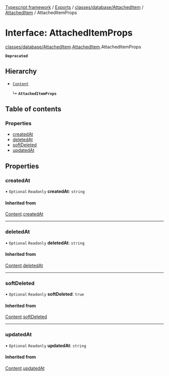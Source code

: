 [Typescript framework](../index.md) / [Exports](../modules.md) / [classes/database/AttachedItem](../modules/classes_database_AttachedItem.md) / [AttachedItem](../modules/classes_database_AttachedItem.AttachedItem.md) / AttachedItemProps

# Interface: AttachedItemProps

[classes/database/AttachedItem](../modules/classes_database_AttachedItem.md).[AttachedItem](../modules/classes_database_AttachedItem.AttachedItem.md).AttachedItemProps

**`Deprecated`**

 

## Hierarchy

- [`Content`](classes_database_AttachedItem.AttachedItem.Content.md)

  ↳ **`AttachedItemProps`**

## Table of contents

### Properties

- [createdAt](classes_database_AttachedItem.AttachedItem.AttachedItemProps.md#createdat)
- [deletedAt](classes_database_AttachedItem.AttachedItem.AttachedItemProps.md#deletedat)
- [softDeleted](classes_database_AttachedItem.AttachedItem.AttachedItemProps.md#softdeleted)
- [updatedAt](classes_database_AttachedItem.AttachedItem.AttachedItemProps.md#updatedat)

## Properties

### createdAt

• `Optional` `Readonly` **createdAt**: `string`

#### Inherited from

[Content](classes_database_AttachedItem.AttachedItem.Content.md).[createdAt](classes_database_AttachedItem.AttachedItem.Content.md#createdat)

___

### deletedAt

• `Optional` `Readonly` **deletedAt**: `string`

#### Inherited from

[Content](classes_database_AttachedItem.AttachedItem.Content.md).[deletedAt](classes_database_AttachedItem.AttachedItem.Content.md#deletedat)

___

### softDeleted

• `Optional` `Readonly` **softDeleted**: ``true``

#### Inherited from

[Content](classes_database_AttachedItem.AttachedItem.Content.md).[softDeleted](classes_database_AttachedItem.AttachedItem.Content.md#softdeleted)

___

### updatedAt

• `Optional` `Readonly` **updatedAt**: `string`

#### Inherited from

[Content](classes_database_AttachedItem.AttachedItem.Content.md).[updatedAt](classes_database_AttachedItem.AttachedItem.Content.md#updatedat)

